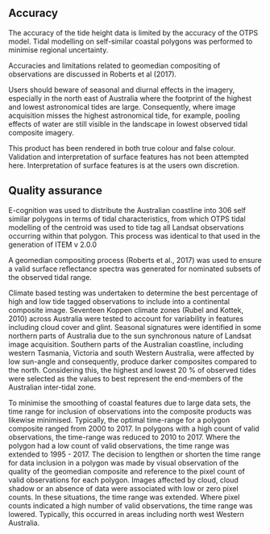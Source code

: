 ## Accuracy

The accuracy of the tide height data is limited by the accuracy of the OTPS model. Tidal modelling on self-similar coastal polygons was performed to minimise regional uncertainty.

Accuracies and limitations related to geomedian compositing of observations are discussed in Roberts et al (2017).

Users should beware of seasonal and diurnal effects in the imagery, especially in the north east of Australia where the footprint of the highest and lowest astronomical tides are large. Consequently, where image acquisition misses the highest astronomical tide, for example, pooling effects of water are still visible in the landscape in lowest observed tidal composite imagery.

This product has been rendered in both true colour and false colour. Validation and interpretation of surface features has not been attempted here. Interpretation of surface features is at the users own discretion.

## Quality assurance

E-cognition was used to distribute the Australian coastline into 306 self similar polygons in terms of tidal characteristics, from which OTPS tidal modelling of the centroid was used to tide tag all Landsat observations occurring within that polygon. This process was identical to that used in the generation of ITEM v 2.0.0

A geomedian compositing process (Roberts et al., 2017) was used to ensure a valid surface reflectance spectra was generated for nominated subsets of the observed tidal range.

Climate based testing was undertaken to determine the best percentage of high and low tide tagged observations to include into a continental composite image. Seventeen Koppen climate zones (Rubel and Kottek, 2010) across Australia were tested to account for variability in features including cloud cover and glint. Seasonal signatures were identified in some northern parts of Australia due to the sun synchronous nature of Landsat image acquisition. Southern parts of the Australian coastline, including western Tasmania, Victoria and south Western Australia, were affected by low sun-angle and consequently, produce darker composites compared to the north. Considering this, the highest and lowest 20 % of observed tides were selected as the values to best represent the end-members of the Australian inter-tidal zone.

To minimise the smoothing of coastal features due to large data sets, the time range for inclusion of observations into the composite products was likewise minimised. Typically, the optimal time-range for a polygon composite ranged from 2000 to 2017. In polygons with a high count of valid observations, the time-range was reduced to 2010 to 2017. Where the polygon had a low count of valid observations, the time range was extended to 1995 - 2017. The decision to lengthen or shorten the time range for data inclusion in a polygon was made by visual observation of the quality of the geomedian composite and reference to the pixel count of valid observations for each polygon. Images affected by cloud, cloud shadow or an absence of data were associated with low or zero pixel counts. In these situations, the time range was extended. Where pixel counts indicated a high number of valid observations, the time range was lowered. Typically, this occurred in areas including north west Western Australia.

